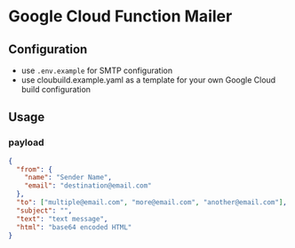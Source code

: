 # Google Cloud Function Mailer

## Configuration

- use `.env.example` for SMTP configuration
- use cloubuild.example.yaml as a template for your own Google Cloud build configuration

## Usage

### payload

```json
{
  "from": {
    "name": "Sender Name",
    "email": "destination@email.com"
  },
  "to": ["multiple@email.com", "more@email.com", "another@email.com"],
  "subject": "",
  "text": "text message",
  "html": "base64 encoded HTML"
}
```
